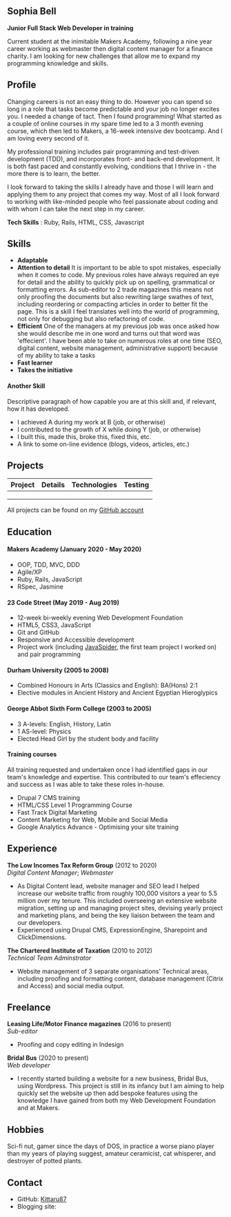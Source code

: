 ## Sophia Bell

**Junior Full Stack Web Developer in training**

Current student at the inimitable Makers Academy, following a nine year career working as webmaster then digital content manager for a finance charity. I am looking for new challenges that allow me to expand my programming knowledge and skills.

## Profile

Changing careers is not an easy thing to do. However you can spend so long in a role that tasks become predictable and your job no longer excites you. I needed a change of tact. Then I found programming! What started as a couple of online courses in my spare time led to a 3 month evening course, which then led to Makers, a 16-week intensive dev bootcamp. And I am loving every second of it.

My professional training includes pair programming and test-driven development (TDD), and incorporates front- and back-end development. It is both fast paced and constantly evolving, conditions that I thrive in - the more there is to learn, the better.

I look forward to taking the skills I already have and those I will learn and applying them to any project that comes my way. Most of all I look forward to working with like-minded people who feel passionate about coding and with whom I can take the next step in my career.

**Tech Skills** : Ruby, Rails, HTML, CSS, Javascript

## Skills

- **Adaptable**
- **Attention to detail**
It is important to be able to spot mistakes, especially when it comes to code. My previous roles have always required an eye for detail and the ability to quickly pick up on spelling, grammatical or formatting errors. As sub-editor to 2 trade magazines this means not only proofing the documents but also rewriting large swathes of text, including reordering or compacting articles in order to better fit the page. This is a skill I feel translates well into the world of programming, not only for debugging but also refactoring of code.
- **Efficient**
One of the managers at my previous job was once asked how she would describe me in one word and turns out that word was 'effecient'. I have been able to take on numerous roles at one time (SEO, digital content, website management, administrative support) because of my ability to take a tasks 
- **Fast learner**
- **Takes the initiative**

#### Another Skill

Descriptive paragraph of how capable you are at this skill and, if relevant, how it has developed.

- I achieved A during my work at B (job, or otherwise)
- I contributed to the growth of X while doing Y (job, or otherwise)
- I built this, made this, broke this, fixed this, etc.
- A link to some on-line evidence (blogs, videos, articles, etc.)

## Projects
| Project       | Details       | Technologies  | Testing  |
| ------------- |:-------------:| :------------:|---------:|
|               |               |               |          |
|               |               |               |          |
|               |               |               |          |

All projects can be found on my [GitHub account](https://github.com/Kittaru87)
## Education

#### Makers Academy (January 2020 - May 2020)

- OOP, TDD, MVC, DDD
- Agile/XP
- Ruby, Rails, JavaScript
- RSpec, Jasmine

#### 23 Code Street (May 2019 - Aug 2019)

- 12-week bi-weekly evening Web Development Foundation
- HTML5, CSS3, JavaScript
- Git and GitHub
- Responsive and Accessible development
- Project work (including [JavaSpider](https://github.com/Kittaru87/JavaSpider), the first team project I worked on) and pair programming

#### Durham University (2005 to 2008)

- Combined Honours in Arts (Classics and English): BA(Hons) 2:1
- Elective modules in Ancient History and Ancient Egyptian Hieroglypics

#### George Abbot Sixth Form College (2003 to 2005)

- 3 A-levels: English, History, Latin
- 1 AS-level: Physics
- Elected Head Girl by the student body and facility

#### Training courses
All training requested and undertaken once I had identified gaps in our team's knowledge and expertise. This contributed to our team's effeciency and success as I was able to take these roles in-house.
- Drupal 7 CMS training
- HTML/CSS Level 1 Programming Course
- Fast Track Digital Marketing
- Content Marketing for Web, Mobile and Social Media
- Google Analytics Advance - Optimising your site training

## Experience

**The Low Incomes Tax Reform Group** (2012 to 2020)    
*Digital Content Manager*; *Webmaster*  
- As Digital Content lead, website manager and SEO lead I helped increase our website traffic from roughly 100,000 visitors a year to 5.5 million over my tenure. This included overseeing an extensive website migration, setting up and managing project sites, devising yearly project and marketing plans, and being the key liaison between the team and our developers.
- Experienced using Drupal CMS, ExpressionEngine, Sharepoint and ClickDimensions.

**The Chartered Institute of Taxation** (2010 to 2012)   
*Technical Team Adminstrator*  
- Website management of 3 separate organisations' Technical areas, including proofing and formatting content, database management (Citrix and Access) and social media output.

## Freelance

**Leasing Life/Motor Finance magazines** (2016 to present)    
*Sub-editor*
- Proofing and copy editing in Indesign

**Bridal Bus** (2020 to present)    
*Web developer*
- I recently started building a website for a new business, Bridal Bus, using Wordpress. This project is still in its infancy but I am aiming to help quickly set the website up then add bespoke features using the knowledge I have gained from both my Web Development Foundation and at Makers. 

## Hobbies

Sci-fi nut, gamer since the days of DOS, in practice a worse piano player than my years of playing suggest, amateur ceramicist, cat whisperer, and destroyer of potted plants.

## Contact
* GitHub: [Kittaru87](https://github.com/Kittaru87)
* Blogging site: 
